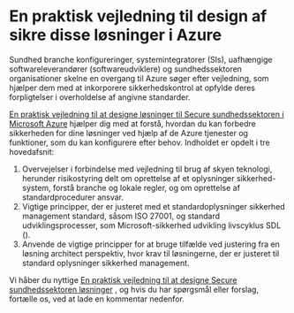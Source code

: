 <properties
   pageTitle="En praktisk vejledning til design af sikre disse løsninger i Azure | Microsoft Azure"
   description=" I denne artikel hjælper dig med at forstå, hvordan til at forbedre sikkerheden for dine disse løsninger ved hjælp af Azure tjenester og funktioner, som du konfigurere. "
   services="security"
   documentationCenter="na"
   authors="TomShinder"
   manager="MBaldwin"
   editor="TomSh"/>

<tags
   ms.service="security"
   ms.devlang="na"
   ms.topic="article"
   ms.tgt_pltfrm="na"
   ms.workload="na"
   ms.date="09/06/2016"
   ms.author="terrylan"/>

# <a name="a-practical-guide-to-designing-secure-health-care-solutions-in-azure"></a>En praktisk vejledning til design af sikre disse løsninger i Azure

Sundhed branche konfigureringer, systemintegratorer (SIs), uafhængige softwareleverandører (softwareudviklere) og sundhedssektoren organisationer skelne en overgang til Azure søger efter vejledning, som hjælper dem med at inkorporere sikkerhedskontrol at opfylde deres forpligtelser i overholdelse af angivne standarder.

[En praktisk vejledning til at designe løsninger til Secure sundhedssektoren i Microsoft Azure](https://aka.ms/azureindustrysecurity) hjælper dig med at forstå, hvordan du kan forbedre sikkerheden for dine løsninger ved hjælp af de Azure tjenester og funktioner, som du kan konfigurere efter behov.
Indholdet er opdelt i tre hovedafsnit:

1. Overvejelser i forbindelse med vejledning til brug af skyen teknologi, herunder risikostyring delt om oprettelse af et oplysninger sikkerhed-system, forstå branche og lokale regler, og om oprettelse af standardprocedurer ansvar.
2. Vigtige principper, der er justeret med et standardoplysninger sikkerhed management standard, såsom ISO 27001, og standard udviklingsprocesser, som Microsoft-sikkerhed udvikling livscyklus SDL ().
3. Anvende de vigtige principper for at bruge tilfælde ved justering fra en løsning architect perspektiv, hvor krav til løsningerne, der er justeret til standard oplysninger sikkerhed management.

Vi håber du nyttige [En praktisk vejledning til at designe Secure sundhedssektoren løsninger](https://aka.ms/azureindustrysecurity) , og hvis du har spørgsmål eller forslag, fortælle os, ved at lade en kommentar nedenfor.
